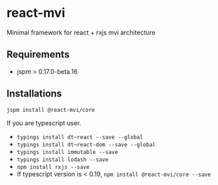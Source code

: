# react-mvi
Minimal framework for react + rxjs mvi architecture

## Requirements

- jspm > 0.17.0-beta.16

## Installations

```jspm install @react-mvi/core```

If you are typescript user.

* ```typings install dt~react --save --global```
* ```typings install dt~react-dom --save --global```
* ```typings install immutable --save```
* ```typings install lodash --save```
* ```npm install rxjs --save```
* If typescript version is < 0.19, ```npm install @react-mvi/core --save```
